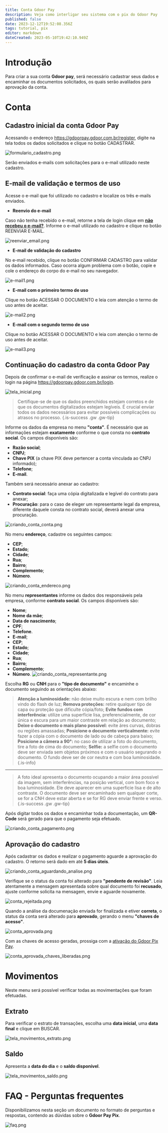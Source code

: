 ```yaml
---
title: Conta Gdoor Pay
description: Veja como interligar seu sistema com o pix do Gdoor Pay
published: false
date: 2023-12-12T19:52:08.356Z
tags: tutorial, pix
editor: markdown
dateCreated: 2023-05-10T19:42:10.949Z
---
```


# Introdução

Para criar a sua conta **Gdoor pay**, será necessário cadastrar seus dados e encaminhar os documentos solicitados, os quais serão avalilados para aprovação da conta.

# Conta 

## Cadastro inicial da conta Gdoor Pay

Acessando o endereço https://gdoorpay.gdoor.com.br/register, digite na tela todos os dados solicitados e clique no botão <span class="mat-button mat-accent">CADASTRAR</span>.

![formulario_cadastro.png](/config/ferramentas/conta-gdoor-pay/1formulario_cadastro.png)


Serão enviados e-mails com solicitações para o e-mail utilizado neste cadastro.


## E-mail de validação e termos de uso
Acesse o e-mail que foi utilizado no cadastro e localize os três e-mails enviados.

- **Reenvio do e-mail**

Caso não tenha recebido o e-mail, retorne a tela de login clique em [**não recebeu o e-mail?**](https://gdoorpay.gdoor.com.br/resend-email). Informe o e-mail utilizado no cadastro e clique no botão <span class="mat-button mat-accent">REENVIAR E-MAIL</span>.

![reenviar_email.png](/config/ferramentas/conta-gdoor-pay/reenviar_email.png)

- **E-mail de validação do cadastro**

No e-mail recebido, clique no botão <span class="mat-button mat-accent">CONFIRMAR CADASTRO</span> para validar os dados informados. Caso ocorra algum problema com o botão, copie e cole o endereço do corpo do e-mail no seu navegador.

![e-mail1.png](/config/ferramentas/conta-gdoor-pay/e-mail1.png)

- **E-mail com o primeiro termo de uso**

Clique no botão <span class="mat-button mat-accent">ACESSAR O DOCUMENTO</span> e leia com atenção o termo de uso antes de aceitar. 

![e-mail2.png](/config/ferramentas/conta-gdoor-pay/e-mail2.png)


- **E-mail com o segundo termo de uso**

Clique no botão <span class="mat-button mat-accent">ACESSAR O DOCUMENTO</span> e leia com atenção o termo de uso antes de aceitar. 


![e-mail3.png](/config/ferramentas/conta-gdoor-pay/e-mail3.png)

## Continuação do cadastro da conta Gdoor Pay
Depois de confirmar o e-mail de verificação e assinar os termos, realize o login na página https://gdoorpay.gdoor.com.br/login.

![tela_inicial.png](/config/ferramentas/conta-gdoor-pay/2tela_inicial.png)

> Certifique-se de que os dados preenchidos estejam corretos e de que os documentos digitalizados estejam legíveis. É crucial enviar todos os dados necessários para evitar possíveis complicações ou atrasos no processo.
{.is-success .gw .gw-tip}

Informe os dados da empresa no menu **"conta"**. É necessário que as informações estejam **exatamente** conforme o que consta no **contrato social**. Os campos disponíveis são:

- **Razão social**;
- **CNPJ**;
- **Chave PIX** (a chave PIX deve pertencer a conta vinculada ao CNPJ informado);
- **Telefone**;
- **E-mail**.

Também será necessário anexar ao cadastro:
- **Contrato social**: faça uma cópia digitalizada e legível do contrato para anexar;
- **Procuração**: para o caso de eleger um representante legal da empresa, diferente daquele consta no contrato social, deverá anexar uma procuração.


![criando_conta_conta.png](/config/ferramentas/conta-gdoor-pay/3criando_conta_conta.png)

No menu **endereço**, cadastre os seguintes campos:
- **CEP**;
- **Estado**;
- **Cidade**;
- **Rua**;
- **Bairro**;
- **Complemento**;
- **Número**.

![criando_conta_endereco.png](/config/ferramentas/conta-gdoor-pay/4criando_conta_endereco.png)

No menu **representantes** informe os dados dos responsáveis pela empresa, conforme **contrato social**. Os campos disponíveis são:
- **Nome**;
- **Nome da mãe**;
- **Data de nascimento**;
- **CPF**;
- **Telefone**.
- **E-mail**;
- **CEP**;
- **Estado**;
- **Cidade**;
- **Rua**;
- **Bairro**;
- **Complemento**;
- **Número**.
![criando_conta_representante.png](/config/ferramentas/conta-gdoor-pay/5criando_conta_representante.png)

Escolha **RG** ou **CNH** para o **"tipo de documento"** e encaminhe o documento seguindo as orientações abaixo: 

>**Atenção a luminosidade:** não deixe muito escura e nem com brilho vindo do flash de luz;
 **Remova proteções:** retire qualquer tipo de capa ou proteção que dificulte cópia/foto;
 **Evite fundos com interferência:** utilize uma superfície lisa, preferencialmente, de cor única e escura para um maior contraste em relação ao documento;
 **Deixe o documento o mais plano possível:** evite áres curvas, dobras ou regiões amassadas;
 **Posicione o documento verticalmente:** evite fazer a cópia com o documento de lado ou de cabeça para baixo;
 **Posicione a câmera a 90°:** no caso de utilizar a foto do documento, tire a foto de cima do documento;
 **Selfie:** a selfie com o documento deve ser enviada sem objetos próximos e com o usuário segurando o documento. O fundo deve ser de cor neutra e com boa luminosidade.
 {.is-info}
 --------------
>A foto ideal apresenta o documento ocupando a maior área possível da imagem, sem interferências, na posição vertical, com bom foco e boa luminosidade. Ele deve aparecer em uma superficie lisa e de alto contraste. O documento deve ser encaminhado sem qualquer corte, se for a CNH deve estar aberta e se for RG deve enviar frente e verso.
{.is-success .gw .gw-tip}






Após digitar todos os dados e encaminhar toda a documentação, um **QR-Code** será gerado para que o pagamento seja efetuado.

![criando_conta_pagamento.png](/config/ferramentas/conta-gdoor-pay/6criando_conta_pagamento.png)


## Aprovação do cadastro
Após cadastrar os dados e realizar o pagamento aguarde a aprovação do cadastro. O retorno será dado em até **5 dias úteis**.

![criando_conta_aguardando_analise.png](/config/ferramentas/conta-gdoor-pay/7criando_conta_aguardando_analise.png)

Verifique se o status da conta foi alterado para **"pendente de revisão"**. Leia atentamente a mensagem apresentada sobre qual documento foi **recusado**, ajuste conforme solicita na mensagem, envie e aguarde novamente.

![conta_rejeitada.png](/config/ferramentas/conta-gdoor-pay/8conta_rejeitada.png)

Quando a análise da documenação enviada for finalizada e etiver **correta**, o status da conta será alterado para **aprovado**, gerando o menu **"chaves de acesso"**.

![conta_aprovada.png](/config/ferramentas/conta-gdoor-pay/8conta_aprovada.png)

Com as chaves de acesso geradas, prossiga com a    [ativação do Gdoor Pix Pay](https://help.gdoorweb.com.br/pt-br/ferramentas/integracoes/gdoorpaypix).

![conta_aprovada_chaves_liberadas.png](/config/ferramentas/conta-gdoor-pay/9conta_aprovada_chaves_liberadas.png)

# Movimentos
Neste menu será possível verificar todas as movimentações que foram efetuadas.

## Extrato

Para verificar o estrato de transações, escolha uma **data inicial**, uma **data final** e clique em <span class="mat-button mat-accent">BUSCAR</span>.

![tela_movimentos_extrato.png](/config/ferramentas/conta-gdoor-pay/tela_movimentos_extrato.png)

## Saldo

Apresenta a **data do dia** e o **saldo disponível**.

![tela_movimentos_saldo.png](/config/ferramentas/conta-gdoor-pay/tela_movimentos_saldo.png)



# FAQ - Perguntas frequentes

Disponibilizamos nesta seção um documento no formato de perguntas e respostas, contendo as dúvidas sobre o **Gdoor Pay Pix**.

![faq.png](/config/ferramentas/conta-gdoor-pay/faq.png)


